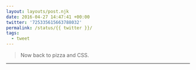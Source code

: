 ```yaml
---
layout: layouts/post.njk
date: 2016-04-27 14:47:41 +00:00
twitter: '725335615663788032'
permalink: /status/{{ twitter }}/
tags: 
  - tweet
---
```


> Now back to pizza and CSS.

---
